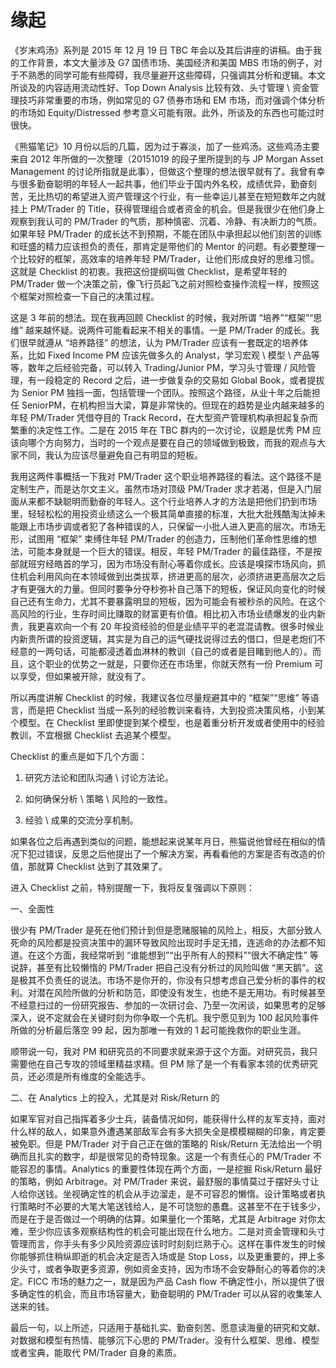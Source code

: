 # 缘起

《岁末鸡汤》系列是 2015 年 12 月 19 日 TBC 年会以及其后讲座的讲稿。由于我的工作背景，本文大量涉及 G7 国债市场、美国经济和美国 MBS 市场的例子，对于不熟悉的同学可能有些障碍，我尽量避开这些障碍，只强调其分析和逻辑。本文所谈及的内容适用流动性好、Top Down Analysis 比较有效、头寸管理 \ 资金管理技巧非常重要的市场，例如常见的 G7 债券市场和 EM 市场，而对强调个体分析的市场如 Equity/Distressed 参考意义可能有限。此外，所谈及的东西也可能过时很快。


《熊猫笔记》10 月份以后的几篇，因为过于寡淡，加了一些鸡汤。这些鸡汤主要来自 2012 年所做的一次整理（20151019 的段子里所提到的与 JP Morgan Asset Management 的讨论所指就是此事），但做这个整理的想法很早就有了。我曾有幸与很多勤奋聪明的年轻人一起共事，他们毕业于国内外名校，成绩优异，勤奋刻苦，无比热切的希望进入资产管理这个行业，有一些幸运儿甚至在短短数年之内就挂上 PM/Trader 的 Title，获得管理组合或者资金的机会。但是我很少在他们身上观察到我认可的 PM/Trader 的气质，那种慎密、沉着、冷静、有决断力的气质。如果年轻 PM/Trader 的成长达不到预期，不能在团队中承担起以他们刻苦的训练和旺盛的精力应该担负的责任，那肯定是带他们的 Mentor 的问题。有必要整理一个比较好的框架，高效率的培养年轻 PM/Trader，让他们形成良好的思维习惯。这就是 Checklist 的初衷。我把这份提纲叫做 Checklist，是希望年轻的 PM/Trader 做一个决策之前，像飞行员起飞之前对照检查操作流程一样，按照这个框架对照检查一下自己的决策过程。


这是 3 年前的想法。现在我再回顾 Checklist 的时候，我对所谓 “培养”“框架”“思维” 越来越怀疑。说两件可能看起来不相关的事情。一是 PM/Trader 的成长。我们很早就遵从 “培养路径” 的想法，认为 PM/Trader 应该有一套既定的培养体系，比如 Fixed Income PM 应该先做多久的 Analyst，学习宏观 \ 模型 \ 产品等等，数年之后经验完备，可以转入 Trading/Junior PM，学习头寸管理 / 风险管理，有一段稳定的 Record 之后，进一步做复杂的交易如 Global Book，或者提拔为 Senior PM 独挡一面，包括管理一个团队。按照这个路径，从业十年之后能担任 SeniorPM，在机构担当大梁，算是非常快的。但现在的趋势是业内越来越多的年轻 PM/Trader 凭借夺目的 Track Record，在大型资产管理机构承担起复杂而繁重的决定性工作。二是在 2015 年在 TBC 群内的一次讨论，议题是优秀 PM 应该向哪个方向努力，当时的一个观点是要在自己的领域做到极致，而我的观点与大家不同，我认为应该尽量避免自己有明显的短板。


我用这两件事概括一下我对 PM/Trader 这个职业培养路径的看法。这个路径不是定制生产，而是达尔文主义。虽然市场对顶级 PM/Trader 求才若渴，但是入门层面从来都不缺聪明而勤奋的年轻人。这个行业培养人才的方法是把他们扔到市场里，轻轻松松的用投资业绩这么一个极其简单直接的标准，大批大批残酷淘汰掉未能跟上市场步调或者犯了各种错误的人，只保留一小批人进入更高的层次。市场无形，试图用 “框架” 束缚住年轻 PM/Trader 的创造力，压制他们革命性思维的想法，可能本身就是一个巨大的错误。相反，年轻 PM/Trader 的最佳路径，不是按部就班穷经皓首的学习，因为市场没有耐心等着你成长。应该是嗅探市场风向，抓住机会利用风向在本领域做到出类拔萃，挤进更高的层次，必须挤进更高层次之后才有更强大的力量。但同时要争分夺秒弥补自己落下的短板，保证风向变化的时候自己还有生命力，尤其不要暴露明显的短板，因为可能会有被秒杀的风险。在这个高风险的行业，生存时间比赚取的财富更有价值。相比初入市场业绩爆发的业内新贵，我更喜欢向一个有 20 年投资经验的但是业绩平平的老混混请教。很多时候业内新贵所谓的投资逻辑，其实是为自己的运气硬找说得过去的借口，但是老炮们不经意的一两句话，可能都浸透着血淋林的教训（自己的或者是目睹到他人的）。而且，这个职业的优势之一就是，只要你还在市场里，你就天然有一份 Premium 可以享受，但如果被开除，就没有了。


所以再度讲解 Checklist 的时候，我建议各位尽量规避其中的 “框架”“思维” 等语言，而是把 Checklist 当成一系列的经验教训来看待，大到投资决策风格，小到某个模型。在 Checklist 里即使提到某个模型，也是着重分析开发或者使用中的经验教训，不宜根据 Checklist 去追某个模型。


Checklist 的重点是如下几个方面：


1. 研究方法论和团队沟通 \ 讨论方法论。




2. 如何确保分析 \ 策略 \ 风险的一致性。




3. 经验 \ 成果的交流分享机制。




如果各位之后再遇到类似的问题，能想起来说某年月日，熊猫说他曾经在相似的情况下犯过错误，反思之后他提出了一个解决方案，再看看他的方案是否有改造的价值，那就算 Checklist 达到了其效果了。


进入 Checklist 之前，特别提醒一下，我将反复强调以下原则：


一、全面性


很少有 PM/Trader 是死在他们预计到但是愿赌服输的风险上，相反，大部分致人死命的风险都是投资决策中的漏环导致风险出现时手足无措，连逃命的办法都不知道。在这个方面，我经常听到 “谁能想到”“出乎所有人的预料”“很大不确定性” 等说辞，甚至有比较懒惰的 PM/Trader 把自己没有分析过的风险叫做 “黑天鹅”。这是极其不负责任的说法。市场不是你开的，你没有只想考虑自己爱分析的事件的权利。对潜在风险所做的分析和防范，即使没有发生，也绝不是无用功。有时候甚至不经意扫过的一份研究报告、参加的一次研讨会、乃至一次闲谈，如果思考的足够深入，说不定就会在关键时刻为你争取一个先机。我宁愿见到为 100 起风险事件所做的分析最后落空 99 起，因为那唯一有效的 1 起可能挽救你的职业生涯。


顺带说一句，我对 PM 和研究员的不同要求就来源于这个方面。对研究员，我只需要他在自己专攻的领域里精益求精。但 PM 除了是一个有看家本领的优秀研究员，还必须是所有维度的全能选手。


二、在 Analytics 上的投入，尤其是对 Risk/Return 的


如果军官对自己指挥着多少士兵，装备情况如何，能获得什么样的友军支持，面对什么样的敌人，如果意外遭遇某部敌军会有多大损失全是模模糊糊的印象，肯定要被免职。但是 PM/Trader 对于自己正在做的策略的 Risk/Return 无法给出一个明确而且扎实的数字，却是很常见的奇特现象。这是一个有责任心的 PM/Trader 不能容忍的事情。Analytics 的重要性体现在两个方面，一是挖掘 Risk/Return 最好的策略，例如 Arbitrage。对 PM/Trader 来说，最舒服的事情莫过于摆好头寸让人给你送钱。坐视确定性的机会从手边溜走，是不可容忍的懒惰。设计策略或者执行策略时不必要的大笔大笔送钱给人，是不可饶恕的愚蠢。这甚至不在于钱多少，而是在于是否做过一个明确的估算。如果量化一个策略，尤其是 Arbitrage 对你太难，至少你应该多观察结构性的机会可能出现在什么地方。二是对资金管理和头寸管理而言，你手头有多少风险资源应该时时刻刻烂熟于心。这样在事件发生的时候你能够抓住稍纵即逝的机会决定是否入场或是 Stop Loss，以及更重要的，押上多少头寸，或者争取更多资源，例如资金支持，因为市场不会安静耐心的等着你的决定。FICC 市场的魅力之一，就是因为产品 Cash flow 不确定性小，所以提供了很多确定性的机会，而且市场容量大，勤奋聪明的 PM/Trader 可以从容的收集笨人送来的钱。


最后一句，以上所述，只适用于基础扎实、勤奋刻苦、愿意读海量的研究和文献、对数据和模型有热情、能够沉下心思的 PM/Trader。没有什么框架、思维、模型或者宝典，能取代 PM/Trader 自身的素质。